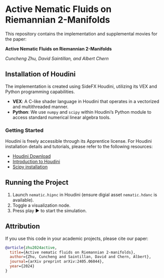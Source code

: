 # Active Nematic Fluids on Riemannian 2-Manifolds
This repository contains the implementation and supplemental movies for the paper:

**Active Nematic Fluids on Riemannian 2-Manifolds**

*Cuncheng Zhu, David Saintillan, and Albert Chern*

## Installation of Houdini
The implementation is created using SideFX Houdini, utilizing its VEX and Python programming capabilities.
* **VEX**: A C-like shader language in Houdini that operates in a vectorized and multithreaded manner.
* **Python**: We use `numpy` and `scipy` within Houdini’s Python module to access standard numerical linear algebra tools.

### Getting Started
Houdini is freely accessible through its Apprentice license. 
For Houdini installation details and tutorials, please refer to the following resources:
* [Houdini Download](https://www.sidefx.com/download/)
* [Introduction to Houdini](https://cseweb.ucsd.edu/~alchern/teaching/houdini/)
* [Scipy installation](http://wordpress.discretization.de/houdini/home/advanced-2/installing-and-using-scipy-in-houdini/)

## Running the Project
1. Launch `nematic.hipnc` in Houdini (ensure digial asset `nematic.hdanc` is available).
2. Toggle a visualization node.
3. Press play &#9654; to start the simulation.

## Attribution

If you use this code in your academic projects, please cite our paper:

```bibtex
@article{zhu2024active,
  title={Active nematic fluids on Riemannian 2-manifolds},
  author={Zhu, Cuncheng and Saintillan, David and Chern, Albert},
  journal={arXiv preprint arXiv:2405.06044},
  year={2024}
}
